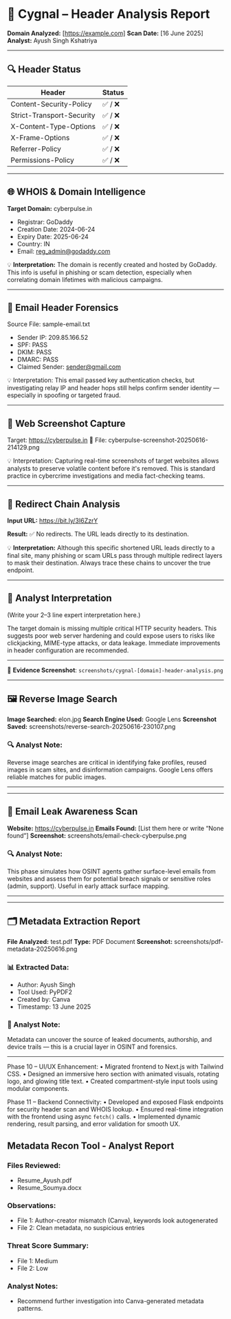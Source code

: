 # 📝 Cygnal – Header Analysis Report

**Domain Analyzed:** [https://example.com]
**Scan Date:** [16 June 2025]
**Analyst:** Ayush Singh Kshatriya

---

## 🔍 Header Status

| Header                      | Status   |
|----------------------------|----------|
| Content-Security-Policy    | ✅ / ❌   |
| Strict-Transport-Security  | ✅ / ❌   |
| X-Content-Type-Options     | ✅ / ❌   |
| X-Frame-Options            | ✅ / ❌   |
| Referrer-Policy            | ✅ / ❌   |
| Permissions-Policy         | ✅ / ❌   |

---

## 🌐 WHOIS & Domain Intelligence

**Target Domain:** cyberpulse.in

- Registrar: GoDaddy
- Creation Date: 2024-06-24
- Expiry Date: 2025-06-24
- Country: IN
- Email: reg_admin@godaddy.com

💡 **Interpretation:** The domain is recently created and hosted by GoDaddy. This info is useful in phishing or scam detection, especially when correlating domain lifetimes with malicious campaigns.

---

## 📨 Email Header Forensics

Source File: sample-email.txt

- Sender IP: 209.85.166.52
- SPF: PASS
- DKIM: PASS
- DMARC: PASS
- Claimed Sender: sender@gmail.com

💡 Interpretation:
This email passed key authentication checks, but investigating relay IP and header hops still helps confirm sender identity — especially in spoofing or targeted fraud.

---

## 📸 Web Screenshot Capture

Target: https://cyberpulse.in
📁 File: cyberpulse-screenshot-20250616-214129.png

💡 Interpretation:
Capturing real-time screenshots of target websites allows analysts to preserve volatile content before it's removed. This is standard practice in cybercrime investigations and media fact-checking teams.


---

## 🔗 Redirect Chain Analysis

**Input URL:** https://bit.ly/3I6ZzrY

**Result:**
✅ No redirects. The URL leads directly to its destination.

💡 **Interpretation:**
Although this specific shortened URL leads directly to a final site, many phishing or scam URLs pass through multiple redirect layers to mask their destination. Always trace these chains to uncover the true endpoint.

---

## 🧠 Analyst Interpretation

(Write your 2–3 line expert interpretation here.)

The target domain is missing multiple critical HTTP security headers. This suggests poor web server hardening and could expose users to risks like clickjacking, MIME-type attacks, or data leakage. Immediate improvements in header configuration are recommended.


---

📎 **Evidence Screenshot**: `screenshots/cygnal-[domain]-header-analysis.png`


---

## 🖼️ Reverse Image Search

**Image Searched:** elon.jpg
**Search Engine Used:** Google Lens
**Screenshot Saved:** screenshots/reverse-search-20250616-230107.png

### 🔍 Analyst Note:
Reverse image searches are critical in identifying fake profiles, reused images in scam sites, and disinformation campaigns. Google Lens offers reliable matches for public images.

---

---

## 📨 Email Leak Awareness Scan

**Website:** https://cyberpulse.in
**Emails Found:** [List them here or write “None found”]
**Screenshot:** screenshots/email-check-cyberpulse.png

### 🔍 Analyst Note:
This phase simulates how OSINT agents gather surface-level emails from websites and assess them for potential breach signals or sensitive roles (admin, support). Useful in early attack surface mapping.

---

---

## 🗂️ Metadata Extraction Report

**File Analyzed:** test.pdf
**Type:** PDF Document
**Screenshot:** screenshots/pdf-metadata-20250616.png

### 📊 Extracted Data:
- Author: Ayush Singh
- Tool Used: PyPDF2
- Created by: Canva
- Timestamp: 13 June 2025

### 🧠 Analyst Note:
Metadata can uncover the source of leaked documents, authorship, and device trails — this is a crucial layer in OSINT and forensics.

---

Phase 10 – UI/UX Enhancement:
• Migrated frontend to Next.js with Tailwind CSS.
• Designed an immersive hero section with animated visuals, rotating logo, and glowing title text.
• Created compartment-style input tools using modular components.

Phase 11 – Backend Connectivity:
• Developed and exposed Flask endpoints for security header scan and WHOIS lookup.
• Ensured real-time integration with the frontend using async `fetch()` calls.
• Implemented dynamic rendering, result parsing, and error validation for smooth UX.

## Metadata Recon Tool - Analyst Report

### Files Reviewed:
- Resume_Ayush.pdf
- Resume_Soumya.docx

### Observations:
- File 1: Author-creator mismatch (Canva), keywords look autogenerated
- File 2: Clean metadata, no suspicious entries

### Threat Score Summary:
- File 1: Medium
- File 2: Low

### Analyst Notes:
- Recommend further investigation into Canva-generated metadata patterns.
